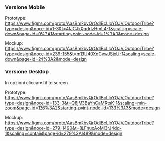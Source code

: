 ### Versione Mobile
Prototype:
https://www.figma.com/proto/AasBmRbvQrOdlBcLloYOJV/OutdoorTribe?type=design&node-id=1-3&t=4fJCJkQqdrlzHmL4-1&scaling=scale-down&page-id=0%3A1&starting-point-node-id=1%3A3&mode=design

Mockup:
https://www.figma.com/proto/AasBmRbvQrOdlBcLloYOJV/OutdoorTribe?type=design&node-id=239-155&t=m19U40XqCvwJSjxU-1&scaling=scale-down&page-id=24%3A2&mode=design

### Versione Desktop
In opzioni cliccare fit to screen

Prototype:
https://www.figma.com/proto/AasBmRbvQrOdlBcLloYOJV/OutdoorTribe?type=design&node-id=133-3&t=Q8jM3BaYnCaMRtsK-1&scaling=min-zoom&page-id=126%3A2&starting-point-node-id=133%3A3&mode=design

Mockup:
https://www.figma.com/proto/AasBmRbvQrOdlBcLloYOJV/OutdoorTribe?type=design&node-id=279-1490&t=8LFnuxAoMl3rJ4dd-1&scaling=contain&page-id=279%3A1489&mode=design
